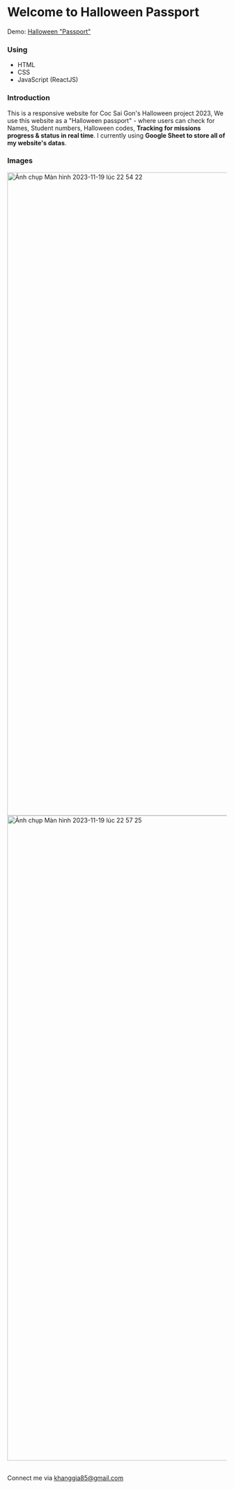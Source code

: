<h1>Welcome to Halloween Passport</h1>

<span class="demo">Demo: [Halloween "Passport"](https://csg-hlw23.giakhang3005.com) </span>


<h3>Using</h3>
<ul>
  <li>HTML</li>
  <li>CSS</li>
  <li>JavaScript (ReactJS)</li>
</ul>

<h3>Introduction</h3>
This is a responsive website for Coc Sai Gon's Halloween project 2023, We use this website as a "Halloween passport" - where users can check for Names, Student numbers, Halloween codes, <b>Tracking for missions progress & status in real time</b>. I currently using <b>Google Sheet to store all of my website's datas</b>.

<h3>Images</h3>

<img width="1473" alt="Ảnh chụp Màn hình 2023-11-19 lúc 22 54 22" src="https://github.com/giakhang3005/csg-hlw23/assets/45289938/14c4d30e-aff0-42d0-85c4-6463375cb5d9">


<img width="1477" alt="Ảnh chụp Màn hình 2023-11-19 lúc 22 57 25" src="https://github.com/giakhang3005/csg-hlw23/assets/45289938/8bf0d2e3-fafd-4f94-83e1-5129b714a563">

<br/>Connect me via khanggia85@gmail.com
